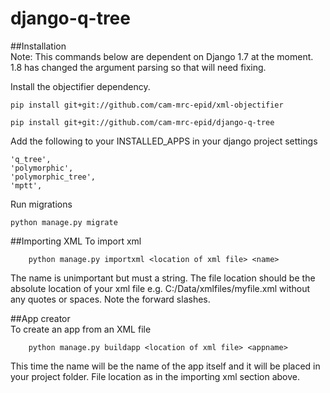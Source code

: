 # django-q-tree

##Installation  
Note: This commands below are dependent on Django 1.7 at the moment.  1.8 has changed the argument parsing so that will need fixing.

Install the objectifier dependency.

    pip install git+git://github.com/cam-mrc-epid/xml-objectifier
    
    pip install git+git://github.com/cam-mrc-epid/django-q-tree
    
Add the following to your INSTALLED_APPS in your django project settings

    'q_tree',
    'polymorphic',
    'polymorphic_tree',
    'mptt',
    
Run migrations
    
    python manage.py migrate
    
##Importing XML
To import xml

        python manage.py importxml <location of xml file> <name>
        
The name is unimportant but must a string.  The file location should be the absolute location of your xml file e.g.
C:/Data/xmlfiles/myfile.xml without any quotes or spaces.  Note the forward slashes.

##App creator  
To create an app from an XML file

        python manage.py buildapp <location of xml file> <appname>
        
This time the name will be the name of the app itself and it will be placed in your project folder.  File location as in the importing xml section above.
